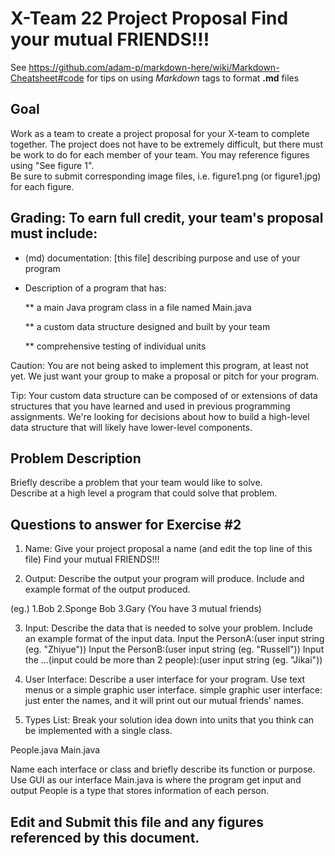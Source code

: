 # X-Team 22 Project Proposal Find your mutual FRIENDS!!!

See https://github.com/adam-p/markdown-here/wiki/Markdown-Cheatsheet#code for tips on using *Markdown* tags to format __.md__ files

## Goal

Work as a team to create a project proposal for your X-team to complete together.
The project does not have to be extremely difficult,
but there must be work to do for each member of your team.
You may reference figures using "See figure 1".  
Be sure to submit corresponding image files, i.e. figure1.png (or figure1.jpg) for each figure.

## Grading: To earn full credit, your team's proposal must include:

* (md) documentation: [this file] describing purpose and use of your program

* Description of a program that has:

  ** a main Java program class in a file named Main.java
  
  ** a custom data structure designed and built by your team
  
  ** comprehensive testing of individual units
  
 Caution: You are not being asked to implement this program, at least not yet. 
 We just want your group to make a proposal or pitch for your program.
 
 Tip: Your custom data structure can be composed of or extensions of data structures that you have learned and used in previous programming assignments.  We're looking for decisions about how to build a high-level data structure that will likely have lower-level components.

## Problem Description

Briefly describe a problem that your team would like to solve.  
Describe at a high level a program that could solve that problem.

## Questions to answer for Exercise #2

1. Name: Give your project proposal a name (and edit the top line of this file)
Find your mutual FRIENDS!!!


2. Output: Describe the output your program will produce.  Include and example format of the output produced.

(eg.) 1.Bob 2.Sponge Bob 3.Gary (You have 3 mutual friends)

3. Input: Describe the data that is needed to solve your problem. Include an example format of the input data.
Input the PersonA:(user input string (eg. "Zhiyue"))
Input the PersonB:(user input string (eg. "Russell"))
Input the ...(input could be more than 2 people):(user input string (eg. "Jikai"))

4. User Interface: Describe a user interface for your program.  Use text menus or a simple graphic user interface.
simple graphic user interface: just enter the names, and it will print out our mutual friends' names.


5. Types List: Break your solution idea down into units that you think can be implemented with a single class.

People.java
Main.java 

Name each interface or class and briefly describe its function or purpose.
Use GUI as our interface
Main.java is where the program get input and output 
People is a type that stores information of each person.
## Edit and Submit this file and any figures referenced by this document.


